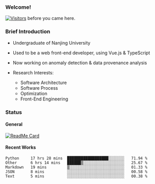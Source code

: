 ### Welcome!

[![Visitors](https://visitor-badge.laobi.icu/badge?page_id=HermitSun.HermitSun)]() before you came here.

### Brief Introduction

- Undergraduate of Nanjing University

- Used to be a web front-end developer, using Vue.js & TypeScript

- Now working on anomaly detection & data provenance analysis

- Research Interests: 
  - Software Architecture
  - Software Process
  - Optimization
  - Front-End Engineering

### Status

#### General

[![ReadMe Card](https://github-readme-stats.hermitsun.vercel.app/api?username=HermitSun&count_private=true&show_icons=true)]()

#### Recent Works

<!--START_SECTION:waka-->
```text
Python     17 hrs 28 mins  ██████████████████░░░░░░░   71.94 % 
Other      6 hrs 14 mins   ██████▒░░░░░░░░░░░░░░░░░░   25.67 % 
Markdown   19 mins         ▒░░░░░░░░░░░░░░░░░░░░░░░░   01.33 % 
JSON       8 mins          ░░░░░░░░░░░░░░░░░░░░░░░░░   00.58 % 
Text       5 mins          ░░░░░░░░░░░░░░░░░░░░░░░░░   00.38 % 
```
<!--END_SECTION:waka-->
